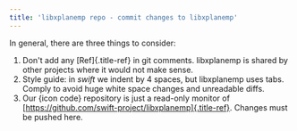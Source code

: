 ```yaml
---
title: 'libxplanemp repo - commit changes to libxplanemp'
---
```


In general, there are three things to consider:

1.  Don\'t add any [Ref]{.title-ref} in git comments. libxplanemp is
    shared by other projects where it would not make sense.
2.  Style guide: in *swift* we indent by 4 spaces, but libxplanemp uses
    tabs. Comply to avoid huge white space changes and unreadable diffs.
3.  Our {icon code} repository is just a read-only monitor of
    [https://github.com/swift-project/libxplanemp]{.title-ref}. Changes
    must be pushed here.
